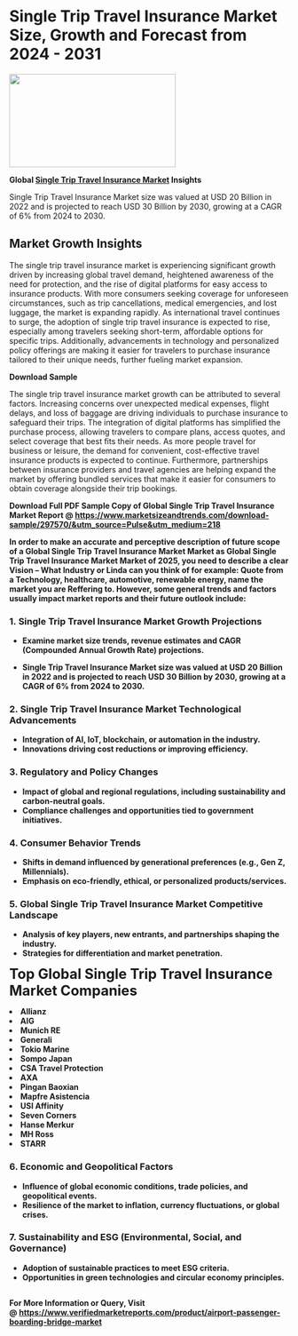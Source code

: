<H1>Single Trip Travel Insurance Market Size, Growth and Forecast from 2024 - 2031</H1><img class="aligncenter size-medium wp-image-584254" src="https://thirdeyenews.in/wp-content/uploads/2024/09/Global-Market-Research-300x168.jpeg" alt="" width="300" height="168" /><p><strong>Global&nbsp;<a href="https://www.marketsizeandtrends.com/download-sample/297570/&amp;utm_source=Pulse&amp;utm_medium=218">Single Trip Travel Insurance Market</a> Insights</strong></p><p>Single Trip Travel Insurance Market size was valued at USD 20 Billion in 2022 and is projected to reach USD 30 Billion by 2030, growing at a CAGR of 6% from 2024 to 2030.</p><p><h2>Market Growth Insights</h2> <p>The single trip travel insurance market is experiencing significant growth driven by increasing global travel demand, heightened awareness of the need for protection, and the rise of digital platforms for easy access to insurance products. With more consumers seeking coverage for unforeseen circumstances, such as trip cancellations, medical emergencies, and lost luggage, the market is expanding rapidly. As international travel continues to surge, the adoption of single trip travel insurance is expected to rise, especially among travelers seeking short-term, affordable options for specific trips. Additionally, advancements in technology and personalized policy offerings are making it easier for travelers to purchase insurance tailored to their unique needs, further fueling market expansion.</p> <p><strong>Download Sample</strong></p> <p>The single trip travel insurance market growth can be attributed to several factors. Increasing concerns over unexpected medical expenses, flight delays, and loss of baggage are driving individuals to purchase insurance to safeguard their trips. The integration of digital platforms has simplified the purchase process, allowing travelers to compare plans, access quotes, and select coverage that best fits their needs. As more people travel for business or leisure, the demand for convenient, cost-effective travel insurance products is expected to continue. Furthermore, partnerships between insurance providers and travel agencies are helping expand the market by offering bundled services that make it easier for consumers to obtain coverage alongside their trip bookings.</p> <p><strong></p><p><span class=""><strong>Download Full PDF Sample Copy of Global Single Trip Travel Insurance Market Report</strong> @ <a href="https://www.marketsizeandtrends.com/download-sample/297570/&amp;utm_source=Pulse&amp;utm_medium=218" target="_blank">https://www.marketsizeandtrends.com/download-sample/297570/&amp;utm_source=Pulse&amp;utm_medium=218</a></span></p><p>In order to make an accurate and perceptive description of future scope of a Global&nbsp;Single Trip Travel Insurance Market Market as Global&nbsp;Single Trip Travel Insurance Market Market of 2025, you need to describe a clear Vision &ndash; What Industry or Linda can you think of for example: Quote from a Technology, healthcare, automotive, renewable energy, name the market you are Reffering to. However, some general trends and factors usually impact market reports and their future outlook include:</p><h3>1.&nbsp;<strong>Single Trip Travel Insurance Market Growth Projections</strong></h3><ul><li>Examine market size trends, revenue estimates and CAGR (Compounded Annual Growth Rate) projections.</li><li><p>Single Trip Travel Insurance Market size was valued at USD 20 Billion in 2022 and is projected to reach USD 30 Billion by 2030, growing at a CAGR of 6% from 2024 to 2030.</p></li></ul><h3>2.&nbsp;<strong>Single Trip Travel Insurance Market Technological Advancements</strong></h3><ul><li>Integration of AI, IoT, blockchain, or automation in the industry.</li><li>Innovations driving cost reductions or improving efficiency.</li></ul><h3>3.&nbsp;<strong>Regulatory and Policy Changes</strong></h3><ul><li>Impact of global and regional regulations, including sustainability and carbon-neutral goals.</li><li>Compliance challenges and opportunities tied to government initiatives.</li></ul><h3>4.&nbsp;<strong>Consumer Behavior Trends</strong></h3><ul><li>Shifts in demand influenced by generational preferences (e.g., Gen Z, Millennials).</li><li>Emphasis on eco-friendly, ethical, or personalized products/services.</li></ul><h3>5.&nbsp;<strong>Global Single Trip Travel Insurance Market Competitive Landscape</strong></h3><ul><li>Analysis of key players, new entrants, and partnerships shaping the industry.</li><li>Strategies for differentiation and market penetration.</li></ul><p data-pm-slice="1 1 []"><span style="color: inherit; font-family: inherit; font-size: 25px;">Top Global Single Trip Travel Insurance Market Companies</span></p><div class="" data-test-id=""><p><li>Allianz</li><li> AIG</li><li> Munich RE</li><li> Generali</li><li> Tokio Marine</li><li> Sompo Japan</li><li> CSA Travel Protection</li><li> AXA</li><li> Pingan Baoxian</li><li> Mapfre Asistencia</li><li> USI Affinity</li><li> Seven Corners</li><li> Hanse Merkur</li><li> MH Ross</li><li> STARR</li></p></div><h3>6.&nbsp;<strong>Economic and Geopolitical Factors</strong></h3><ul><li>Influence of global economic conditions, trade policies, and geopolitical events.</li><li>Resilience of the market to inflation, currency fluctuations, or global crises.</li></ul><h3>7.&nbsp;<strong>Sustainability and ESG (Environmental, Social, and Governance)</strong></h3><ul><li>Adoption of sustainable practices to meet ESG criteria.</li><li>Opportunities in green technologies and circular economy principles.</li></ul><h2><strong style="font-size: 14px;">For More Information or Query, Visit @&nbsp;</strong><a style="background-color: #ffffff; font-size: 14px;" href="https://www.marketsizeandtrends.com/report/single-trip-travel-insurance-market/" target="_blank">https://www.verifiedmarketreports.com/product/airport-passenger-boarding-bridge-market</a></h2>

